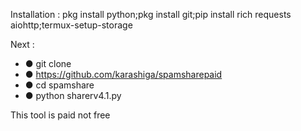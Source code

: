 Installation :
pkg install python;pkg install git;pip install rich requests aiohttp;termux-setup-storage

Next : 
+ ● git clone
+ ● https://github.com/karashiga/spamsharepaid
+ ● cd spamshare
+ ● python sharerv4.1.py

This tool is paid not free
